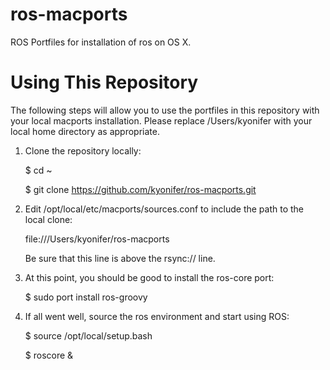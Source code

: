 ros-macports
============

ROS Portfiles for installation of ros on OS X.

Using This Repository
=====================
The following steps will allow you to use the portfiles in this repository with your local macports installation. Please replace /Users/kyonifer with your local home directory as appropriate.

1. Clone the repository locally:

	$ cd ~

	$ git clone https://github.com/kyonifer/ros-macports.git

2. Edit /opt/local/etc/macports/sources.conf to include the path to the local clone:

	file:///Users/kyonifer/ros-macports

	Be sure that this line is above the rsync:// line.

3. At this point, you should be good to install the ros-core port:

	$ sudo port install ros-groovy

4. If all went well, source the ros environment and start using ROS:

	$ source /opt/local/setup.bash
	
	$ roscore &

